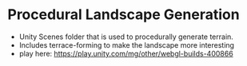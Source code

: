 # Procedural Landscape Generation

- Unity Scenes folder that is used to procedurally generate terrain.
- Includes terrace-forming to make the landscape more interesting
- play here: https://play.unity.com/mg/other/webgl-builds-400866 
